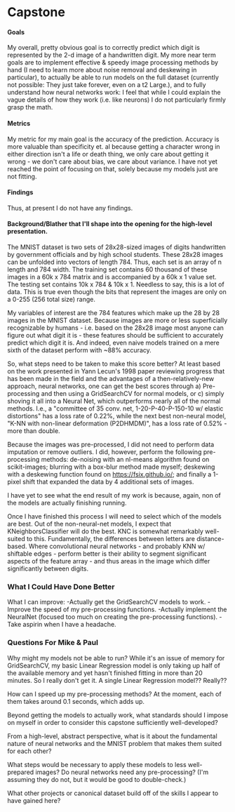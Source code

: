 # Capstone
#### Goals
My overall, pretty obvious goal is to correctly predict which digit is represented by the 2-d image of a handwritten digit. My more near term goals are to implement effective & speedy image processing methods by hand (I need to learn more about noise removal and deskewing in particular), to actually be able to run models on the full dataset (currently not possible: They just take forever, even on a t2 Large.), and to fully understand how neural networks work: I feel that while I could explain the vague details of how they work (i.e. like neurons) I do not particularly firmly grasp the math. 

#### Metrics
My metric for my main goal is the accuracy of the prediction. Accuracy is more valuable than specificity et. al because getting a character wrong in either direction isn't a life or death thing, we only care about getting it wrong - we don't care about bias, we care about variance. I have not yet reached the point of focusing on that, solely because my models just are not fitting.

#### Findings
Thus, at present I do not have any findings.

#### Background/Blather that I'll shape into the opening for the high-level presentation.
The MNIST dataset is two sets of 28x28-sized images of digits handwritten by government officials and by high school students. These 28x28 images can be unfolded into vectors of length 784. Thus, each set is an array of n length and 784 width. The training set contains 60 thousand of these images in a 60k x 784 matrix and is accompanied by a 60k x 1 value set. The testing set contains 10k x 784 & 10k x 1. Needless to say, this is a lot of data. This is true even though the bits that represent the images are only on a 0-255 (256 total size) range.

My variables of interest are the 784 features which make up the 28 by 28 images in the MNIST dataset. Because images are more or less superficially recognizable by humans - i.e. based on the 28x28 image most anyone can figure out what digit it is - these features should be sufficient to accurately predict which digit it is. And indeed, even naive models trained on a mere sixth of the dataset perform with ~88% accuracy.

So, what steps need to be taken to make this score better? At least based on the work presented in Yann Lecun's 1998 paper reviewing progress that has been made in the field and the advantages of a then-relatively-new approach, neural networks, one can get the best scores through a) Pre-processing and then using a GridSearchCV for normal models, or c) simply shoving it all into a Neural Net, which outperforms nearly all of the normal methods. I.e., a "committee of 35 conv. net, 1-20-P-40-P-150-10 w/ elastic distortions" has a loss rate of 0.22%, while the next best non-neural model, "K-NN with non-linear deformation (P2DHMDM)", has a loss rate of 0.52% - more than double.

Because the images was pre-processed, I did not need to perform data imputation or remove outliers. I did, however, perform the following pre-processing methods: de-noising with an nl-means algorithm found on scikit-images; blurring with a box-blur method made myself; deskewing with a deskewing function found on https://fsix.github.io/; and finally a 1-pixel shift that expanded the data by 4 additional sets of images.

I have yet to see what the end result of my work is because, again, non of the models are actually finishing running.

Once I have finished this process I will need to select which of the models are best. Out of the non-neural-net models, I expect that KNeighborsClassifier will do the best. KNC is somewhat remarkably well-suited to this. Fundamentally, the differences between letters are distance-based. Where convolutional neural networks - and probably KNN w/ shiftable edges - perform better is their ability to segment significant aspects of the feature array - and thus areas in the image which differ significantly between digits.

### What I Could Have Done Better
What I can improve:
-Actually get the GridSearchCV models to work.
-Improve the speed of my pre-processing functions.
-Actually implement the NeuralNet (focused too much on creating the pre-processing functions).
-Take aspirin when I have a headache.

### Questions For Mike & Paul
Why might my models not be able to run? While it's an issue of memory for GridSearchCV, my basic Linear Regression model is only taking up half of the available memory and yet hasn't finished fitting in more than 20 minutes. So I really don't get it. A single Linear Regression model?? Really??

How can I speed up my pre-processing methods? At the moment, each of them takes around 0.1 seconds, which adds up.

Beyond getting the models to actually work, what standards should I impose on myself in order to consider this capstone sufficiently well-developed?

From a high-level, abstract perspective, what is it about the fundamental nature of neural networks and the MNIST problem that makes them suited for each other?

What steps would be necessary to apply these models to less well-prepared images? Do neural networks need any pre-processing? (I'm assuming they do not, but it would be good to double-check.)

What other projects or canonical dataset build off of the skills I appear to have gained here?

